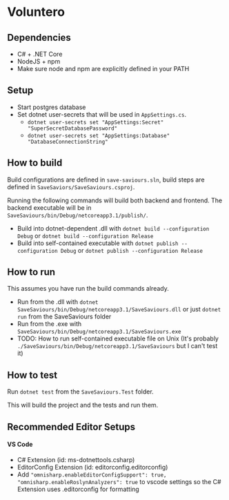 # Voluntero


## Dependencies
* C# + .NET Core
* NodeJS + npm
* Make sure node and npm are explicitly defined in your PATH

## Setup
* Start postgres database
* Set dotnet user-secrets that will be used in `AppSettings.cs`.
  * `dotnet user-secrets set "AppSettings:Secret" "SuperSecretDatabasePassword"`
  * `dotnet user-secrets set "AppSettings:Database" "DatabaseConnectionString"`


## How to build
Build configurations are defined in `save-saviours.sln`, build steps are defined in `SaveSaviors/SaveSaviours.csproj`.

Running the following commands will build both backend and frontend. The backend executable will be in `SaveSaviours/bin/Debug/netcoreapp3.1/publish/`.

* Build into dotnet-dependent .dll with `dotnet build --configuration Debug` or `dotnet build --configuration Release`
* Build into self-contained executable with `dotnet publish --configuration Debug` or `dotnet publish --configuration Release`

## How to run
This assumes you have run the build commands already.

* Run from the .dll with `dotnet SaveSaviours/bin/Debug/netcoreapp3.1/SaveSaviours.dll` or just `dotnet run` from the SaveSaviours folder
* Run from the .exe with `SaveSaviours/bin/Debug/netcoreapp3.1/SaveSaviours.exe`
* TODO: How to run self-contained executable file on Unix (It's probably `./SaveSaviours/bin/Debug/netcoreapp3.1/SaveSaviours` but I can't test it)

## How to test
Run `dotnet test` from the `SaveSaviours.Test` folder.

This will build the project and the tests and run them.


## Recommended Editor Setups

#### VS Code
* C# Extension (id: ms-dotnettools.csharp)
* EditorConfig Extension  (id: editorconfig.editorconfig)
* Add `"omnisharp.enableEditorConfigSupport": true, "omnisharp.enableRoslynAnalyzers": true` to vscode settings so the C# Extension uses .editorconfig for formatting
